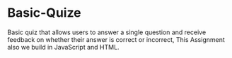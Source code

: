 # Basic-Quize
Basic quiz that allows users to answer a single question and receive feedback on whether their answer is correct or incorrect, This Assignment also we build in JavaScript and HTML.
